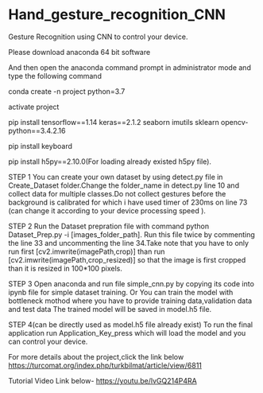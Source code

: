 # Hand_gesture_recognition_CNN
Gesture Recognition using CNN to control your device.

Please download anaconda  64 bit software 

And then open the anaconda command prompt in administrator mode and type the following command

conda create -n project python=3.7

activate project 

pip install tensorflow==1.14 keras==2.1.2 seaborn imutils sklearn opencv-python==3.4.2.16

pip install keyboard

pip install h5py==2.10.0(For loading already existed h5py file).



STEP 1
You can create your own dataset by using detect.py file in Create_Dataset folder.Change the folder_name in detect.py line 10 and collect data for multiple classes.Do not collect gestures before the background is calibrated for which i have used timer of 230ms on line 73 (can change it according to your device processing speed ).

STEP 2
Run the Dataset prepration file with command python Dataset_Prep.py -i [images_folder_path].
Run this file twice by commenting the line 33 and uncommenting the line 34.Take note that you have to only run first [cv2.imwrite(imagePath,crop)] than run  [cv2.imwrite(imagePath,crop_resized)] so that the image is first cropped than it is resized in 100*100 pixels.

STEP 3
Open anaconda and run file simple_cnn.py by copying its code into ipynb file for simple dataset training.
Or You can train the model with bottleneck mothod where you have to provide training data,validation data and test data 
The trained model will be saved in model.h5 file.

STEP 4(can be directly used as model.h5 file already exist)
To run the final application run Application_Key_press which will load the model and you can control your device.


For more details about the project,click the link below
https://turcomat.org/index.php/turkbilmat/article/view/6811

Tutorial Video Link below-
https://youtu.be/lvGQ214P4RA






